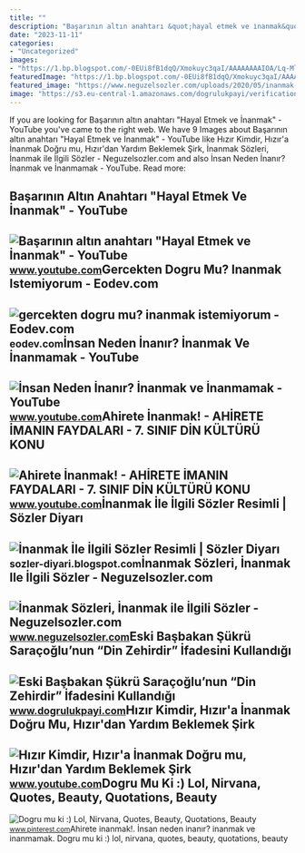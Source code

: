 ```yaml
---
title: ""
description: "Başarının altın anahtarı &quot;hayal etmek ve i̇nanmak&quot;"
date: "2023-11-11"
categories:
- "Uncategorized"
images:
- "https://1.bp.blogspot.com/-0EUi8fB1dqQ/Xmokuyc3qaI/AAAAAAAAIOA/Lq-MlDGdd3UiZb6mU9np2KLIR8TcxUyWgCLcBGAsYHQ/s1600/a7e9f8007a815100b64981061e6fca3a.jpg"
featuredImage: "https://1.bp.blogspot.com/-0EUi8fB1dqQ/Xmokuyc3qaI/AAAAAAAAIOA/Lq-MlDGdd3UiZb6mU9np2KLIR8TcxUyWgCLcBGAsYHQ/s1600/a7e9f8007a815100b64981061e6fca3a.jpg"
featured_image: "https://www.neguzelsozler.com/uploads/2020/05/inanmak-ile-ilegili-sozler.jpg"
image: "https://s3.eu-central-1.amazonaws.com/dogrulukpayi/verification/eski-basbakan-sukru-saracoglu-nun-din-zehirdir-ifadesini-kullandigi-dogru-mu.jpg"
---
```


If you are looking for Başarının altın anahtarı "Hayal Etmek ve İnanmak" - YouTube you've came to the right web. We have 9 Images about Başarının altın anahtarı "Hayal Etmek ve İnanmak" - YouTube like Hızır Kimdir, Hızır'a İnanmak Doğru mu, Hızır'dan Yardım Beklemek Şirk, İnanmak Sözleri, İnanmak ile İlgili Sözler - Neguzelsozler.com and also İnsan Neden İnanır? İnanmak ve İnanmamak - YouTube. Read more:

Başarının Altın Anahtarı "Hayal Etmek Ve İnanmak" - YouTube
-----------------------------------------------------------

 ![Başarının altın anahtarı "Hayal Etmek ve İnanmak" - YouTube](https://i.ytimg.com/vi/5OA3Mk6qkmw/maxresdefault.jpg) <small>www.youtube.com</small>Gercekten Dogru Mu? Inanmak Istemiyorum - Eodev.com
---------------------------------------------------

 ![gercekten dogru mu? inanmak istemiyorum - Eodev.com](https://tr-static.eodev.com/files/d62/28e6453c9648822fa6e3e9523745a810.jpg) <small>eodev.com</small>İnsan Neden İnanır? İnanmak Ve İnanmamak - YouTube
--------------------------------------------------

 ![İnsan Neden İnanır? İnanmak ve İnanmamak - YouTube](https://i.ytimg.com/vi/YzkkmOxytXc/maxresdefault.jpg) <small>www.youtube.com</small>Ahirete İnanmak! - AHİRETE İMANIN FAYDALARI - 7. SINIF DİN KÜLTÜRÜ KONU
-----------------------------------------------------------------------

 ![Ahirete İnanmak! - AHİRETE İMANIN FAYDALARI - 7. SINIF DİN KÜLTÜRÜ KONU](https://i.ytimg.com/vi/52lLVMBKUQ0/maxresdefault.jpg) <small>www.youtube.com</small>İnanmak İle İlgili Sözler Resimli | Sözler Diyarı
-------------------------------------------------

 ![İnanmak İle İlgili Sözler Resimli | Sözler Diyarı](https://1.bp.blogspot.com/-0EUi8fB1dqQ/Xmokuyc3qaI/AAAAAAAAIOA/Lq-MlDGdd3UiZb6mU9np2KLIR8TcxUyWgCLcBGAsYHQ/s1600/a7e9f8007a815100b64981061e6fca3a.jpg) <small>sozler-diyari.blogspot.com</small>İnanmak Sözleri, İnanmak Ile İlgili Sözler - Neguzelsozler.com
--------------------------------------------------------------

 ![İnanmak Sözleri, İnanmak ile İlgili Sözler - Neguzelsozler.com](https://www.neguzelsozler.com/uploads/2020/05/inanmak-ile-ilegili-sozler.jpg) <small>www.neguzelsozler.com</small>Eski Başbakan Şükrü Saraçoğlu’nun “Din Zehirdir” İfadesini Kullandığı
---------------------------------------------------------------------

 ![Eski Başbakan Şükrü Saraçoğlu’nun “Din Zehirdir” İfadesini Kullandığı](https://s3.eu-central-1.amazonaws.com/dogrulukpayi/verification/eski-basbakan-sukru-saracoglu-nun-din-zehirdir-ifadesini-kullandigi-dogru-mu.jpg) <small>www.dogrulukpayi.com</small>Hızır Kimdir, Hızır'a İnanmak Doğru Mu, Hızır'dan Yardım Beklemek Şirk
----------------------------------------------------------------------

 ![Hızır Kimdir, Hızır'a İnanmak Doğru mu, Hızır'dan Yardım Beklemek Şirk](https://i.ytimg.com/vi/Ig22O0VmEZw/maxresdefault.jpg) <small>www.youtube.com</small>Dogru Mu Ki :) Lol, Nirvana, Quotes, Beauty, Quotations, Beauty
---------------------------------------------------------------

 ![Dogru mu ki :) Lol, Nirvana, Quotes, Beauty, Quotations, Beauty](https://i.pinimg.com/originals/e5/88/bf/e588bf30f2f8c12b613ad8200d5ccd9a.jpg) <small>www.pinterest.com</small>Ahirete i̇nanmak!. İnsan neden i̇nanır? i̇nanmak ve i̇nanmamak. Dogru mu ki :) lol, nirvana, quotes, beauty, quotations, beauty
